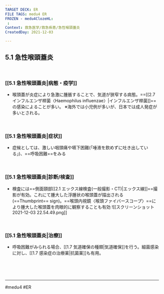 ```yaml
---
TARGET DECK: ER
FILE TAGS: medu4 ER
FROZEN - medu4ClozeHL:
 : 
Context: 救急医学/救急疾患/急性喉頭蓋炎
CreatedDay: 2021-12-03

---
```


## 5.1 急性喉頭蓋炎

<br>


### [[5.1 急性喉頭蓋炎|病態・疫学]]
* 喉頭蓋が炎症により急激に腫脹することで、気道が狭窄する病態。==[[2.7 インフルエンザ桿菌〈Haemophilus influenzae〉|インフルエンザ桿菌]]==の感染によることが多い。
※海外では小児例が多いが、日本では成人発症が多いとされる。
<!--ID: 1640355001481-->


<br>

### [[5.1 急性喉頭蓋炎|症状]]
* 症候としては、激しい咽頭痛や嚥下困難(「唾液を飲めずに吐き出している」)、==呼吸困難==をみる
<!--ID: 1640355001505-->






<br>

### [[5.1 急性喉頭蓋炎|診断/検査]]
* 検査には==側面頸部[[2.1 エックス線検査(一般撮影・CT)|エックス線]]==撮影が有効。これにて腫大した浮腫状の喉頭蓋が描出される(==Thumbprint== sign)。==喉頭内視鏡〈喉頭ファイバースコープ〉==により腫大した喉頭蓋を肉眼的に観察することも有効
![[スクリーンショット 2021-12-03 22.54.49.png]]
<!--ID: 1640355001523-->






<br>

### [[5.1 急性喉頭蓋炎|治療]]
* 呼吸困難がみられる場合、[[1.7 気道確保の種類|気道確保]]を行う。細菌感染に対し、[[1.7 感染症の治療薬|抗菌薬]]も有用。

<br><br><br>

---
#medu4 #ER 
